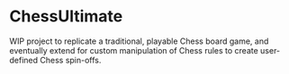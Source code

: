 # ChessUltimate
WIP project to replicate a traditional, playable Chess board game, and eventually extend for custom manipulation of Chess rules to create user-defined Chess spin-offs.
